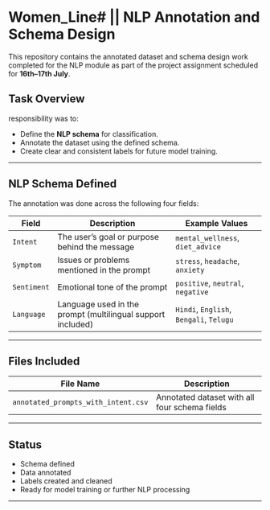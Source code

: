 # Women_Line# || NLP Annotation and Schema Design 

This repository contains the annotated dataset and schema design work completed for the NLP module as part of the project assignment scheduled for **16th–17th July**.
##  Task Overview

responsibility was to:
- Define the **NLP schema** for classification.
- Annotate the dataset using the defined schema.
- Create clear and consistent labels for future model training.

---

##  NLP Schema Defined

The annotation was done across the following four fields:

| Field       | Description                                                     | Example Values                          |
|-------------|------------------------------------------------------------------|------------------------------------------|
| `Intent`    | The user’s goal or purpose behind the message                   | `mental_wellness`, `diet_advice`         |
| `Symptom`   | Issues or problems mentioned in the prompt                      | `stress`, `headache`, `anxiety`          |
| `Sentiment` | Emotional tone of the prompt                                    | `positive`, `neutral`, `negative`        |
| `Language`  | Language used in the prompt (multilingual support included)     | `Hindi`, `English`, `Bengali`, `Telugu`  |

---

##  Files Included

| File Name                          | Description                                   |
|-----------------------------------|-----------------------------------------------|
| `annotated_prompts_with_intent.csv` | Annotated dataset with all four schema fields |              

---

## Status

-  Schema defined
-  Data annotated
-  Labels created and cleaned
- Ready for model training or further NLP processing

---
